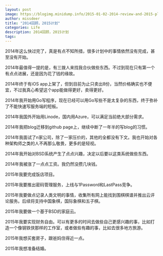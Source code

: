 ```yaml
---
layout: post
image: https://blogimg.minidump.info/2015-01-02-2014-review-and-2015-plan.md
author: missdeer
title: "2014回顾，2015计划"
categories: Life
description: 2014回顾，2015计划
tags: 
---
```

2014年这么快过完了，真是有点不知所措，很多计划中的事情依然没有完成，甚至没有开始。

2014年最值得一提的是，有三拨人来找我合伙做些东西。不过到现在只有第一个有点点进展，还是因为花了钱的缘故。

2014年终于有iOS app上架了，但到目前为止只卖出8份，当然价格确实也不便宜，不过我真心希望这个app能做得更好，卖得更好。

2014年我开始用Go写程序，现在已经可以用Go写些不是太复杂的东西，终于弥补了不能快速写服务端的短板。

2014年我国外开始用Linode，国内用Azure，可以满足当前绝大部分需求。

2014年我把blog迁移到github page上，继续中断了一年半的写blog的习惯。

2014年我面试了n家公司，除了一家压价的，其他的全都没有下文。我也开始对各种架构师之类的人不再那么敬畏，更多的是轻视。

2014年我开始对BSD系统产生了点点兴趣，决定以后要以这类系统做些东西。

2014年我被涨了一点点工资。我仍然没攒几块钱。

2015年我要完成饭店项目。

2015年我要推出密码管理服务，上线与1Password和LastPass竞争。

2015年我要做点记录人类文明的事情，收集所有网上能找到围棋棋谱并推出云评论服务。后续将支持中国象棋，国际象棋和五子棋。

2015年我要做一个基于BSD的家庭云。

2015年我要实现财务自由。可以有更多的时间去做些自己更感兴趣的事，比如打造一个像钢铁侠那样的工作室，或者做些有趣的事，比如去很多地方旅游。

2015年我想买套房子，跟爸妈住得近一点。

2015年我想准备结婚。
